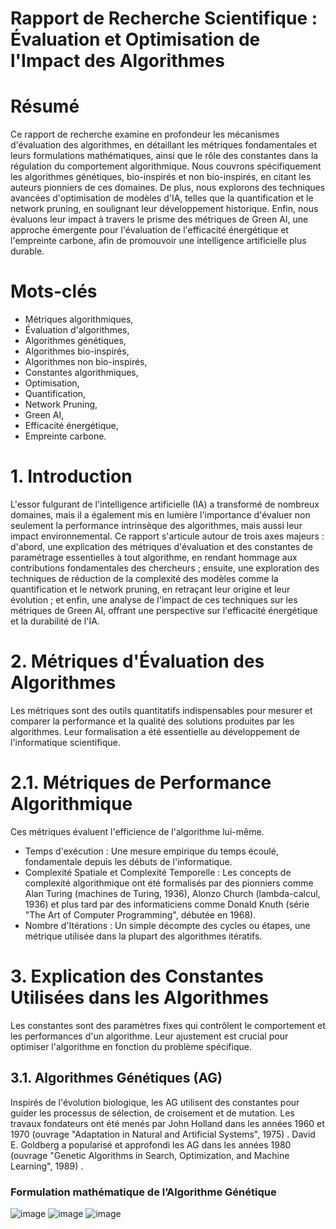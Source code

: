 # Rapport de Recherche Scientifique : Évaluation et Optimisation de l'Impact des Algorithmes
# Résumé
Ce rapport de recherche examine en profondeur les mécanismes d'évaluation des algorithmes, en détaillant les métriques fondamentales et leurs formulations mathématiques, ainsi que le rôle des constantes dans la régulation du comportement algorithmique. Nous couvrons spécifiquement les algorithmes génétiques, bio-inspirés et non bio-inspirés, en citant les auteurs pionniers de ces domaines. De plus, nous explorons des techniques avancées d'optimisation de modèles d'IA, telles que la quantification et le network pruning, en soulignant leur développement historique. Enfin, nous évaluons leur impact à travers le prisme des métriques de Green AI, une approche émergente pour l'évaluation de l'efficacité énergétique et l'empreinte carbone, afin de promouvoir une intelligence artificielle plus durable.
# Mots-clés
- Métriques algorithmiques,
- Évaluation d'algorithmes,
- Algorithmes génétiques,
- Algorithmes bio-inspirés,
- Algorithmes non bio-inspirés,
- Constantes algorithmiques,
- Optimisation,
- Quantification,
- Network Pruning,
- Green AI,
- Efficacité énergétique,
- Empreinte carbone.
# 1. Introduction
L'essor fulgurant de l'intelligence artificielle (IA) a transformé de nombreux domaines, mais il a également mis en lumière l'importance d'évaluer non seulement la performance intrinsèque des algorithmes, mais aussi leur impact environnemental. Ce rapport s'articule autour de trois axes majeurs : d'abord, une explication des métriques d'évaluation et des constantes de paramétrage essentielles à tout algorithme, en rendant hommage aux contributions fondamentales des chercheurs ; ensuite, une exploration des techniques de réduction de la complexité des modèles comme la quantification et le network pruning, en retraçant leur origine et leur évolution ; et enfin, une analyse de l'impact de ces techniques sur les métriques de Green AI, offrant une perspective sur l'efficacité énergétique et la durabilité de l'IA.
# 2. Métriques d'Évaluation des Algorithmes
Les métriques sont des outils quantitatifs indispensables pour mesurer et comparer la performance et la qualité des solutions produites par les algorithmes. Leur formalisation a été essentielle au développement de l'informatique scientifique.
# 2.1. Métriques de Performance Algorithmique
Ces métriques évaluent l'efficience de l'algorithme lui-même.
- Temps d'exécution : Une mesure empirique du temps écoulé, fondamentale depuis les débuts de l'informatique.
- Complexité Spatiale et Complexité Temporelle : Les concepts de complexité algorithmique ont été formalisés par des pionniers comme Alan Turing (machines de Turing, 1936), Alonzo Church (lambda-calcul, 1936) et plus tard par des informaticiens comme Donald Knuth (série "The Art of Computer Programming", débutée en 1968).
- Nombre d'Itérations : Un simple décompte des cycles ou étapes, une métrique utilisée dans la plupart des algorithmes itératifs.
# 3. Explication des Constantes Utilisées dans les Algorithmes
Les constantes sont des paramètres fixes qui contrôlent le comportement et les performances d'un algorithme. Leur ajustement est crucial pour optimiser l'algorithme en fonction du problème spécifique.

## 3.1. Algorithmes Génétiques (AG)
Inspirés de l'évolution biologique, les AG utilisent des constantes pour guider les processus de sélection, de croisement et de mutation. Les travaux fondateurs ont été menés par John Holland dans les années 1960 et 1970 (ouvrage "Adaptation in Natural and Artificial Systems", 1975) . David E. Goldberg a popularisé et approfondi les AG dans les années 1980 (ouvrage "Genetic Algorithms in Search, Optimization, and Machine Learning", 1989) .
### Formulation mathématique de l’Algorithme Génétique
![image](https://github.com/user-attachments/assets/11553d39-6be5-4c3f-a0dc-691748a1949c)
![image](https://github.com/user-attachments/assets/04475352-4cec-4dd8-abde-1a1b7812c96f)
![image](https://github.com/user-attachments/assets/d771cb76-b238-4031-ba66-f2ec3d3cf7ce)




















